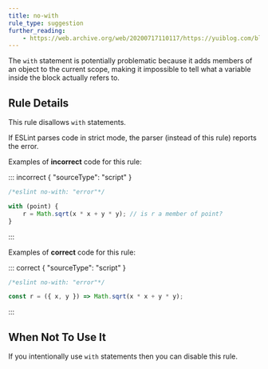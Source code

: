 ```yaml
---
title: no-with
rule_type: suggestion
further_reading:
    - https://web.archive.org/web/20200717110117/https://yuiblog.com/blog/2006/04/11/with-statement-considered-harmful/
---
```


The `with` statement is potentially problematic because it adds members of an object to the current scope, making it impossible to tell what a variable inside the block actually refers to.

## Rule Details

This rule disallows `with` statements.

If ESLint parses code in strict mode, the parser (instead of this rule) reports the error.

Examples of **incorrect** code for this rule:

::: incorrect { "sourceType": "script" }

```js
/*eslint no-with: "error"*/

with (point) {
    r = Math.sqrt(x * x + y * y); // is r a member of point?
}
```

:::

Examples of **correct** code for this rule:

::: correct { "sourceType": "script" }

```js
/*eslint no-with: "error"*/

const r = ({ x, y }) => Math.sqrt(x * x + y * y);
```

:::

## When Not To Use It

If you intentionally use `with` statements then you can disable this rule.
